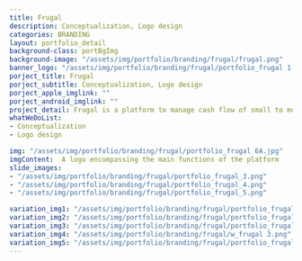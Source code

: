 ```yaml
---
title: Frugal
description: Conceptualization, Logo design
categories: BRANDING
layout: portfolio_detail
background-class: portBgImg
background-image: "/assets/img/portfolio/branding/frugal/frugal.png"
banner_logo: "/assets/img/portfolio/branding/frugal/portfolio_frugal 1.png"
porject_title: Frugal
porject_subtitle: Conceptualization, Logo design
porject_apple_imglink: ""
porject_android_imglink: ""
project_detail: Frugal is a platform to manage cash flow of small to medium enterprises and allocation to different cost centers. Thus optimizing the expenditure and increasing the corpus fund of the organization. The particular logo for the platform should convey the ideas of finance and allocation. Also the theme and visual appeal of the platform suggests the logo should follow a clean and sleek visual style 
whatWeDoList:
- Conceptualization
- Logo design

img: "/assets/img/portfolio/branding/frugal/portfolio_frugal 6A.jpg"
imgContent:  A logo encompassing the main functions of the platform
slide_images:
- "/assets/img/portfolio/branding/frugal/portfolio_frugal_3.png"
- "/assets/img/portfolio/branding/frugal/portfolio_frugal_4.png"
- "/assets/img/portfolio/branding/frugal/portfolio_frugal_5.png"

variation_img1: "/assets/img/portfolio/branding/frugal/portfolio_frugal 5A.jpg"
variation_img2: "/assets/img/portfolio/branding/frugal/portfolio_frugal 5B.jpg"
variation_img3: "/assets/img/portfolio/branding/frugal/portfolio_frugal 5C.png"
variation_img4: "/assets/img/portfolio/branding/frugal/w_frugal 3.png"
variation_img5: "/assets/img/portfolio/branding/frugal/portfolio_frugal 6.jpg"
---
```


